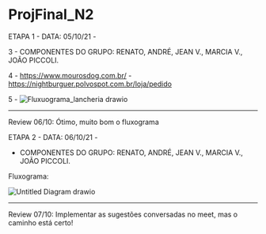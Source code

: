 # ProjFinal_N2

ETAPA 1 - DATA: 05/10/21 - 

3 - COMPONENTES DO GRUPO: RENATO, ANDRÉ, JEAN V., MARCIA V., JOÃO PICCOLI.

4 - https://www.mourosdog.com.br/   -  https://nightburguer.polvospot.com.br/loja/pedido

5 - ![Fluxuograma_lancheria drawio](https://user-images.githubusercontent.com/89554549/136126268-9eb6fd84-58fb-45b4-917f-573f675f7858.png)

______________________________________________
Review 06/10: Ótimo, muito bom o fluxograma

ETAPA 2 - DATA: 06/10/21 - 

- COMPONENTES DO GRUPO: RENATO, ANDRÉ, JEAN V., MARCIA V., JOÃO PICCOLI.

Fluxograma:


![Untitled Diagram drawio](https://user-images.githubusercontent.com/89554714/136304198-c8674a84-6404-4754-99d9-2769aae2e564.png)
____________________________________________
Review 07/10:
Implementar as sugestões conversadas no meet, mas o caminho está certo!
